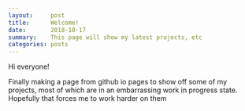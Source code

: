 ```yaml
---
layout:     post
title:      Welcome!
date:       2018-10-17
summary:    This page will show my latest projects, etc
categories: posts
---
```


Hi everyone!

Finally making a page from github io pages to show off some of my projects, most of which are in an embarrassing work in progress state. Hopefully that forces me to work harder on them
